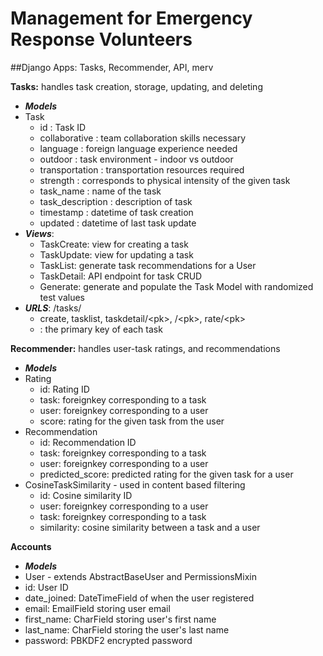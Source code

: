 # Management for Emergency Response Volunteers

##Django Apps: 
Tasks, Recommender, API, merv

**Tasks:** handles task creation, storage, updating, and deleting

  * ***Models*** 
   * Task
     * id : Task ID
     * collaborative : team collaboration skills necessary
     * language : foreign language experience needed
     * outdoor : task environment - indoor vs outdoor
     * transportation : transportation resources required
     * strength : corresponds to physical intensity of the given task
     * task_name : name of the task
     * task_description : description of task
     * timestamp : datetime of task creation
     * updated : datetime of last task update
  * ***Views***:
    * TaskCreate: view for creating a task
    * TaskUpdate: view for updating a task
    * TaskList: generate task recommendations for a User
    * TaskDetail: API endpoint for task CRUD
    * Generate: generate and populate the Task Model with randomized test values 
  * ***URLS***: /tasks/
    * create, tasklist, taskdetail/\<pk\>, /\<pk\>, rate/\<pk\>
    * <pk> : the primary key of each task
   
**Recommender:** handles user-task ratings, and recommendations
 * ***Models***
  * Rating
    * id: Rating ID
    * task: foreignkey corresponding to a task
    * user: foreignkey corresponding to a user
    * score: rating for the given task from the user
  * Recommendation
    * id: Recommendation ID
    * task: foreignkey corresponding to a task
    * user: foreignkey corresponding to a user
    * predicted_score: predicted rating for the given task for a user
  * CosineTaskSimilarity - used in content based filtering
    * id: Cosine similarity ID
    * user: foreignkey corresponding to a user
    * task: foreignkey corresponding to a task
    * similarity: cosine similarity between a task and a user

**Accounts**
 * ***Models***
  * User - extends AbstractBaseUser and PermissionsMixin
   * id: User ID
   * date_joined: DateTimeField of when the user registered
   * email: EmailField storing user email
   * first_name: CharField storing user's first name
   * last_name: CharField storing the user's last name
   * password: PBKDF2 encrypted password
  
